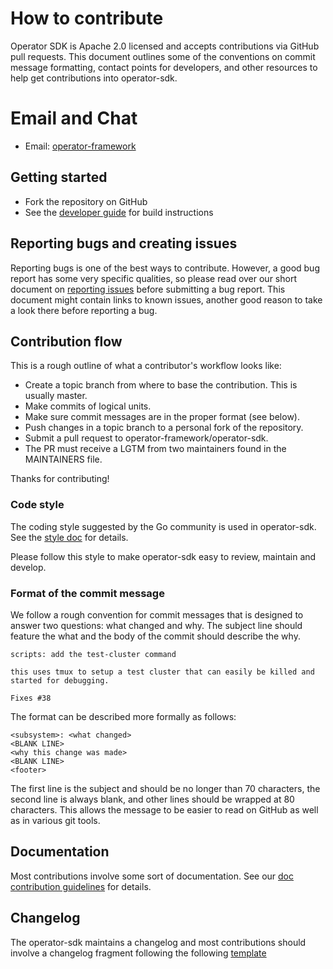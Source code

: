 # How to contribute

Operator SDK is Apache 2.0 licensed and accepts contributions via GitHub pull requests. This document outlines some of the conventions on commit message formatting, contact points for developers, and other resources to help get contributions into operator-sdk.

# Email and Chat

- Email: [operator-framework][operator_framework]  

## Getting started

- Fork the repository on GitHub
- See the [developer guide][developer-guide] for build instructions

## Reporting bugs and creating issues

Reporting bugs is one of the best ways to contribute. However, a good bug report has some very specific qualities, so please read over our short document on [reporting issues][reporting-issues] before submitting a bug report. This document might contain links to known issues, another good reason to take a look there before reporting a bug.

## Contribution flow

This is a rough outline of what a contributor's workflow looks like:

- Create a topic branch from where to base the contribution. This is usually master.
- Make commits of logical units.
- Make sure commit messages are in the proper format (see below).
- Push changes in a topic branch to a personal fork of the repository.
- Submit a pull request to operator-framework/operator-sdk.
- The PR must receive a LGTM from two maintainers found in the MAINTAINERS file.

Thanks for contributing!

### Code style

The coding style suggested by the Go community is used in operator-sdk. See the [style doc][golang-style-doc] for details.

Please follow this style to make operator-sdk easy to review, maintain and develop.

### Format of the commit message

We follow a rough convention for commit messages that is designed to answer two
questions: what changed and why. The subject line should feature the what and
the body of the commit should describe the why.

```
scripts: add the test-cluster command

this uses tmux to setup a test cluster that can easily be killed and started for debugging.

Fixes #38
```

The format can be described more formally as follows:

```
<subsystem>: <what changed>
<BLANK LINE>
<why this change was made>
<BLANK LINE>
<footer>
```

The first line is the subject and should be no longer than 70 characters, the second line is always blank, and other lines should be wrapped at 80 characters. This allows the message to be easier to read on GitHub as well as in various git tools.

## Documentation

Most contributions involve some sort of documentation. See our [doc contribution guidelines][doc-contrib] for details.

## Changelog

The operator-sdk maintains a changelog and most contributions should involve a changelog fragment following the following [template][changelog-template]

[operator_framework]: https://groups.google.com/forum/#!forum/operator-framework
[developer-guide]: https://sdk.operatorframework.io/docs/contribution-guidelines/developer-guide/
[reporting-issues]: https://sdk.operatorframework.io/docs/contribution-guidelines/reporting-issues/
[golang-style-doc]: https://github.com/golang/go/wiki/CodeReviewComments
[doc-contrib]: https://sdk.operatorframework.io/docs/contribution-guidelines/documentation
[changelog-template]: https://github.com/operator-framework/operator-sdk/blob/master/changelog/fragments/00-template.yaml
